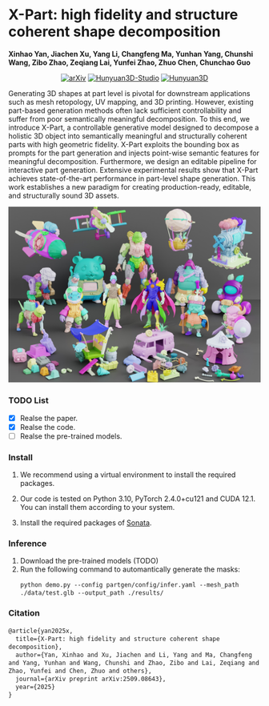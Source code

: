 # X-Part: high fidelity and structure coherent shape decomposition

**Xinhao Yan, Jiachen Xu, Yang Li, Changfeng Ma, Yunhan Yang, Chunshi Wang, Zibo Zhao, Zeqiang Lai, Yunfei Zhao, Zhuo Chen, Chunchao Guo**

<div align="center">

[![arXiv](https://img.shields.io/badge/arXiv-2509.08643-red)](https://arxiv.org/abs/2509.08643)
[![Hunyuan3D-Studio](https://img.shields.io/badge/Hunyuan3D-Studio-yellow)](https://3d.hunyuan.tencent.com/studio)
[![Hunyuan3D](https://img.shields.io/badge/Hunyuan-3D-blue)](https://3d.hunyuan.tencent.com)

</div>

Generating 3D shapes at part level is pivotal for downstream applications such as mesh retopology, UV mapping, and 3D printing. However, existing part-based generation methods often lack sufficient controllability and suffer from poor semantically meaningful decomposition. To this end, we introduce X-Part, a controllable generative model designed to decompose a holistic 3D object into semantically meaningful and structurally coherent parts with high geometric fidelity. X-Part exploits the bounding box as prompts for the part generation and injects point-wise semantic features for meaningful decomposition. Furthermore, we design an editable pipeline for interactive part generation. Extensive experimental results show that X-Part achieves state-of-the-art performance in part-level shape generation. This work establishes a new paradigm for creating production-ready, editable, and structurally sound 3D assets.

![Teaser](./assets/teaser.jpg)

### TODO List 
- [X] Realse the paper.
- [X] Realse the code.
- [ ] Realse the pre-trained models.

### Install 
1.  We recommend using a virtual environment to install the required packages. 

2. Our code is tested on Python 3.10, PyTorch 2.4.0+cu121 and CUDA 12.1. You can install them according to your system.

3. Install the required packages of [Sonata](https://github.com/facebookresearch/sonata).

<!-- 4. Then you can install the package by running:
    ```
    pip install viser fpsample trimesh numba
    ``` -->

### Inference
1. Download the pre-trained models (TODO)
2. Run the following command to automantically generate the masks:
    ```
    python demo.py --config partgen/config/infer.yaml --mesh_path ./data/test.glb --output_path ./results/
    ```



### Citation
```
@article{yan2025x,
  title={X-Part: high fidelity and structure coherent shape decomposition},
  author={Yan, Xinhao and Xu, Jiachen and Li, Yang and Ma, Changfeng and Yang, Yunhan and Wang, Chunshi and Zhao, Zibo and Lai, Zeqiang and Zhao, Yunfei and Chen, Zhuo and others},
  journal={arXiv preprint arXiv:2509.08643},
  year={2025}
}
```